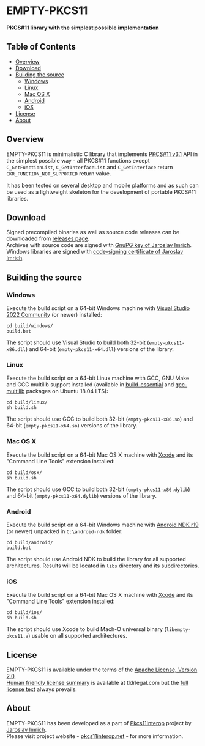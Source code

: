 EMPTY-PKCS11
===========
**PKCS#11 library with the simplest possible implementation**

## Table of Contents

* [Overview](#overview)
* [Download](#download)
* [Building the source](#building-the-source)
  * [Windows](#windows)
  * [Linux](#linux)
  * [Mac OS X](#mac-os-x)
  * [Android](#android)
  * [iOS](#ios)
* [License](#license)
* [About](#about)

## Overview

EMPTY-PKCS11 is minimalistic C library that implements [PKCS#11 v3.1](https://github.com/Pkcs11Interop/PKCS11-SPECS/tree/master/v3.1) API in the simplest possible way - all PKCS#11 functions except `C_GetFunctionList`, `C_GetInterfaceList` and `C_GetInterface` return `CKR_FUNCTION_NOT_SUPPORTED` return value.

It has been tested on several desktop and mobile platforms and as such can be used as a lightweight skeleton for the development of portable PKCS#11 libraries.

## Download

Signed precompiled binaries as well as source code releases can be downloaded from [releases page](https://github.com/Pkcs11Interop/empty-pkcs11/releases).  
Archives with source code are signed with [GnuPG key of Jaroslav Imrich](https://www.jimrich.sk/crypto/).  
Windows libraries are signed with [code-signing certificate of Jaroslav Imrich](https://www.jimrich.sk/crypto/).

## Building the source

### Windows

Execute the build script on a 64-bit Windows machine with [Visual Studio 2022 Community](https://visualstudio.microsoft.com/vs/) (or newer) installed:

	cd build/windows/
	build.bat
	
The script should use Visual Studio to build both 32-bit (`empty-pkcs11-x86.dll`) and 64-bit (`empty-pkcs11-x64.dll`) versions of the library.

### Linux

Execute the build script on a 64-bit Linux machine with GCC, GNU Make and GCC multilib support installed (available in [build-essential](https://packages.ubuntu.com/bionic/build-essential) and [gcc-multilib](https://packages.ubuntu.com/bionic/gcc-multilib) packages on Ubuntu 18.04 LTS):

	cd build/linux/
	sh build.sh

The script should use GCC to build both 32-bit (`empty-pkcs11-x86.so`) and 64-bit (`empty-pkcs11-x64.so`) versions of the library.

### Mac OS X

Execute the build script on a 64-bit Mac OS X machine with [Xcode](https://developer.apple.com/xcode/) and its "Command Line Tools" extension installed:

	cd build/osx/
	sh build.sh

The script should use GCC to build both 32-bit (`empty-pkcs11-x86.dylib`) and 64-bit (`empty-pkcs11-x64.dylib`) versions of the library.

### Android

Execute the build script on a 64-bit Windows machine with [Android NDK r19](https://developer.android.com/ndk/) (or newer) unpacked in `C:\android-ndk` folder:

	cd build/android/
	build.bat
	
The script should use Android NDK to build the library for all supported architectures. Results will be located in `libs` directory and its subdirectories.

### iOS

Execute the build script on a 64-bit Mac OS X machine with [Xcode](https://developer.apple.com/xcode/) and its "Command Line Tools" extension installed:

	cd build/ios/
	sh build.sh

The script should use Xcode to build Mach-O universal binary (`libempty-pkcs11.a`) usable on all supported architectures.

## License

EMPTY-PKCS11 is available under the terms of the [Apache License, Version 2.0](https://www.apache.org/licenses/LICENSE-2.0).  
[Human friendly license summary](https://www.tldrlegal.com/license/apache-license-2-0-apache-2-0) is available at tldrlegal.com but the [full license text](LICENSE.md) always prevails.

## About

EMPTY-PKCS11 has been developed as a part of [Pkcs11Interop](https://www.pkcs11interop.net/) project by [Jaroslav Imrich](https://www.jimrich.sk/).  
Please visit project website - [pkcs11interop.net](https://www.pkcs11interop.net) - for more information.
